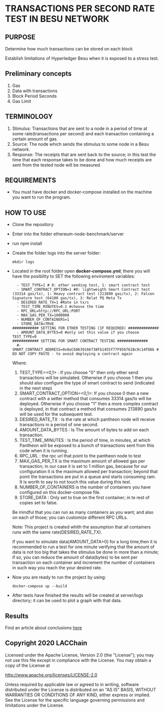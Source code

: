 # TRANSACTIONS PER SECOND RATE TEST IN BESU NETWORK

## PURPOSE

<p>Determine how much transactions can be stored on each block
</p>
<p> Establish limitations of Hyperledger Besu when it is exposed to a stress test.</p>


## Preliminary concepts

1. Gas
2. Data with transactions
3. Block Period Seconds
4. Gas Limit

## TERMINOLOGY

1. Stimulus: Transactions that are sent to a node in a period of time at some rate(transactions per second) and each transaction containing a certain amount of gas.
2. Source: The node which sends the stimulus to some node in a Besu network.
3. Response: The receipts that are sent back to the source; in this test the time that each response takes to be done and how much receipts are sent from the tested node will be measured.

## REQUIREMENTS

* You must have docker and docker-compose installed on the machine you want to run the program.

## HOW TO USE

* Clone the repository
* Enter into the folder ethereum-node-benchmark/server
* run npm install
* Create the folder logs into the server folder:

    ```shell
    mkdir logs
    ```

* Located in the root folder open **docker-compose.yml**; there you will have the posibility to SET the following enviroment variables:

    ```shell
      - TEST_TYPE=1 # 0: ether sending test, 1: smart contract test
      - SMART_CONTRACT_OPTION=1 #0: lightweigth Smart Contract test (33314 gas/tx), 1: Heavy contract test (213890 gas/tx), 2: Falcon Signature test (64100 gas/tx), 3: Relat PQ Meta Tx
      - DESIRED_RATE_TX=1 #Rate in tx/s
      - TEST_TIME_MINUTES=0.1 #choose the time
      - RPC_URL=http://RPC_URL:PORT
      - MAX_GAS_PER_TX=1000000
      - NUMBER_OF_CONTAINERS=1
      - STORE_DATA=TRUE
    ############ SETTING FOR ETHER TESTING (IF REQUIRED) ##############      
      - AMOUNT_DATA_BYTES=0 #only set this value if you choose TEST_TYPE=0
    ############ SETTING FOR SMART CONTRACT TESTING ##############
      #- SMART_CONTRACT_ADDRESS=0x8eC60639166f38Fb1455f77F956761Bc9c14FD6b # DO NOT COPY PASTE - to avoid deploying a contract again
    ```
    
    Where: 
    1. TEST_TYPE=<0,1> : If you choose "0" then only ether send transactions will be simulated. Otherwise if you choose 1 then you should also configure the type of smart contract to send (indicated in the next step)
    1. SMART_CONTRACT_OPTION=<0,1>: If you choose 0 then a new contract with a setter method that consumes 33314 gas/tx will be deployed. Otherwise if you choose "1" then a more complex contract is deployed, in that contract a method that consumes 213890 gas/tx will be used for the subsequent test.
    1. DESIRED_RATE_TX : Is the rate at which pantheon node will receive transactions in a period of one second.
    1. AMOUNT_DATA_BYTES : Is The amount of bytes to add on each transaction.
    1. TEST_TIME_MINUTES :  Is the period of time, in minutes, at which Pantheon will be exposed to a bunch of transactions sent from this code when it is running.
    1. RPC_URL : the rpc url that point to the pantheon node to test
    1. MAX_GAS_PER_TX is the maximum amount of allowed gas per transaction; in our case it is set to 1 million gas, because for our configuration it is the maximum allowed per transaction; beyond that point the transactions are put in a queue and starts consuming ram. It is worth to say to not touch this value during this test.
    1. NUMBER_OF_CONTAINERS is the number of containers you have configured on this docker-compose file.
    1. STORE_DATA : Only set to true on the first container; in te rest of copies set to false.

    Be mindful that you can run as many containers as you want; and also on each of those; you can customize
    different RPC URLs.

    Note: This project is created whith the assumption that all containers runs with the same rate(DESIRED_RATE_TX).

    If you want to simulate data(AMOUNT_DATA>0) for a long time,then it is recommended to run a test for one minute verifying that the amount of data is not too big that takes the stimulus be done in more than a minute; if so, you can reduce the amount of data(bytes) to be sent per transaction on each container and increment the number of containers in such way you reach the your desired rate.

* Now you are ready to run the project by using:

    ```shell
    docker-compose up --build
    ```

* After tests have finished the results will be created at server/logs directory; it can be used to plot a graph with that data.

## Results

Find an article about conclusions <a href="https://medium.com/everis-blockchain/key-considerations-when-configuring-private-ethereum-networks-15c63f50f23a">here</a>

## Copyright 2020 LACChain

Licensed under the Apache License, Version 2.0 (the "License");
you may not use this file except in compliance with the License.
You may obtain a copy of the License at

http://www.apache.org/licenses/LICENSE-2.0

Unless required by applicable law or agreed to in writing, software
distributed under the License is distributed on an "AS IS" BASIS,
WITHOUT WARRANTIES OR CONDITIONS OF ANY KIND, either express or implied.
See the License for the specific language governing permissions and
limitations under the License.

